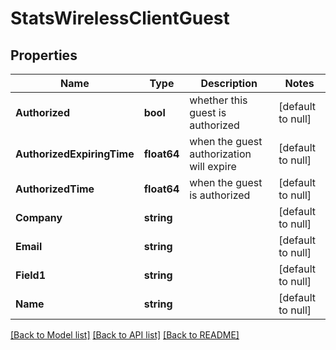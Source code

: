 # StatsWirelessClientGuest

## Properties
Name | Type | Description | Notes
------------ | ------------- | ------------- | -------------
**Authorized** | **bool** | whether this guest is authorized | [default to null]
**AuthorizedExpiringTime** | **float64** | when the guest authorization will expire | [default to null]
**AuthorizedTime** | **float64** | when the guest is authorized | [default to null]
**Company** | **string** |  | [default to null]
**Email** | **string** |  | [default to null]
**Field1** | **string** |  | [default to null]
**Name** | **string** |  | [default to null]

[[Back to Model list]](../README.md#documentation-for-models) [[Back to API list]](../README.md#documentation-for-api-endpoints) [[Back to README]](../README.md)

